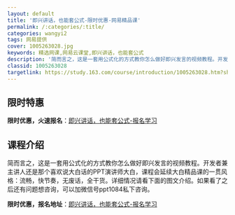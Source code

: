 ```yaml
---
layout: default
title: '即兴讲话，也能套公式-限时优惠-网易精品课'
permalink: /:categories/:title/
categories: wangyi2
tags: 网易提供
cover: 1005263028.jpg
keywords: 精选网课,网易云课堂,即兴讲话，也能套公式
description: '简而言之，这是一套用公式化的方式教你怎么做好即兴发言的视频教程。开发者兼主讲人还是那个喜欢说大白话的PPT演讲师大白，课'
classid: 1005263028
targetlink: https://study.163.com/course/introduction/1005263028.htm?share=1&shareId=1025206652&utm_campaign=share&utm_medium=iphoneShare&utm_source=&utm_u=1025206652
---
```


## 限时特惠

**限时优惠，火速报名**：[即兴讲话，也能套公式-报名学习](https://study.163.com/course/introduction/1005263028.htm?share=1&shareId=1025206652&utm_campaign=share&utm_medium=iphoneShare&utm_source=&utm_u=1025206652)

## 课程介绍

简而言之，这是一套用公式化的方式教你怎么做好即兴发言的视频教程。开发者兼主讲人还是那个喜欢说大白话的PPT演讲师大白，课程会延续大白精品课的一贯风格：流畅，快节奏，无废话，全干货。详细情况请看下面的图文介绍。如果看了之后还有问题想咨询，可以加微信号ppt1084私下咨询。

**限时优惠，报名地址**：[即兴讲话，也能套公式-报名学习](https://study.163.com/course/introduction/1005263028.htm?share=1&shareId=1025206652&utm_campaign=share&utm_medium=iphoneShare&utm_source=&utm_u=1025206652)

